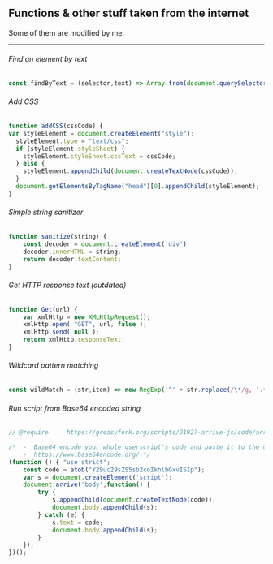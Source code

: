 ## Functions & other stuff taken from the internet

Some of them are modified by me.

---

###### Find an element by text
```js
const findByText = (selector,text) => Array.from(document.querySelectorAll(selector)).find(el => el.textContent === text);
```

###### Add CSS
```js
function addCSS(cssCode) {
var styleElement = document.createElement("style");
  styleElement.type = "text/css";
  if (styleElement.styleSheet) {
    styleElement.styleSheet.cssText = cssCode;
  } else {
    styleElement.appendChild(document.createTextNode(cssCode));
  }
  document.getElementsByTagName("head")[0].appendChild(styleElement);
}
```

###### Simple string sanitizer
```js
function sanitize(string) {
    const decoder = document.createElement('div')
    decoder.innerHTML = string;
    return decoder.textContent;
}
```

###### Get HTTP response text (outdated)
```js
function Get(url) {
    var xmlHttp = new XMLHttpRequest();
    xmlHttp.open( "GET", url, false );
    xmlHttp.send( null );
    return xmlHttp.responseText;
}
```

###### Wildcard pattern matching
```js
const wildMatch = (str,item) => new RegExp('^' + str.replace(/\*/g, '.*') + '$').test(item);
```

###### Run script from Base64 encoded string
```js
// @require     https://greasyfork.org/scripts/21927-arrive-js/code/arrivejs.js

/* 	-  Base64 encode your whole userscript's code and paste it to the code variable.
	-  https://www.base64encode.org/ */
(function () { "use strict";
    const code = atob("Y29uc29sZS5sb2coIkhlbGxvISIp");
    var s = document.createElement('script');
    document.arrive('body',function() {
        try {
            s.appendChild(document.createTextNode(code));
            document.body.appendChild(s);
        } catch (e) {
            s.text = code;
            document.body.appendChild(s);
        }
    });
})();
```

